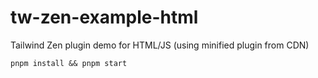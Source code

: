 # tw-zen-example-html

Tailwind Zen plugin demo for HTML/JS (using minified plugin from CDN)

`pnpm install && pnpm start`
